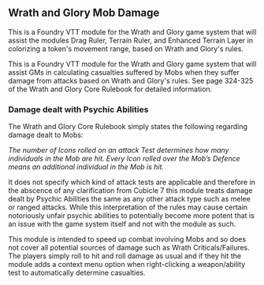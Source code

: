 ## **Wrath and Glory Mob Damage**

This is a Foundry VTT module for the Wrath and Glory game system that will assist the modules Drag Ruler, Terrain Ruler,
and Enhanced Terrain Layer in colorizing a token's movement range, based on Wrath and Glory's rules.

This is a Foundry VTT module for the Wrath and Glory game system that will assist GMs in calculating casualties suffered by Mobs when they suffer damage from attacks
based on Wrath and Glory's rules. See page 324-325 of the Wrath and Glory Core Rulebook for detailed information.


### **Damage dealt with Psychic Abilities**

The Wrath and Glory Core Rulebook simply states the following regarding damage dealt to Mobs:

*The number of Icons rolled on an attack Test 
determines how many individuals in the Mob are hit. 
Every Icon rolled over the Mob’s Defence means an 
additional individual in the Mob is hit.*

It does not specify which kind of attack tests are applicable and therefore in the abscence of any clarification from Cubicle 7 this module treats damage dealt by Psychic Abilities
the same as any other attack type such as melee or ranged attacks. While this interpretation of the rules may cause certain notoriously unfair psychic abilities to potentially become more potent that is an
issue with the game system itself and not with the module as such.

This module is intended to speed up combat involving Mobs and so does not cover all potential sources of damage such as Wrath Criticals/Failures. The players simply roll to hit and roll damage as usual 
and if they hit the module adds a context menu option when right-clicking a weapon/ability test to automatically determine casualties.